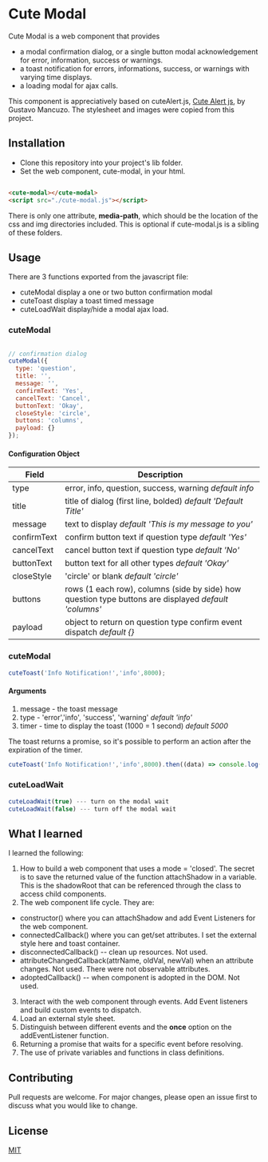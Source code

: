 # Cute Modal

Cute Modal is a web component that provides
- a modal confirmation dialog, or a single button modal acknowledgement for error, information, success or warnings.
- a toast notification for errors, informations, success, or warnings with varying time displays.
- a loading modal for ajax calls.

This component is appreciatively based on cuteAlert.js, [Cute Alert js](https://github.com/gustavosmanc/cute-alert), by Gustavo Mancuzo. The stylesheet and images were copied from this project.

## Installation

- Clone this repository into your project's lib folder.
- Set the web component, cute-modal, in your html.

``` html

<cute-modal></cute-modal>
<script src="./cute-modal.js"></script>
```

There is only one attribute, **media-path**, which should be the location of the css and img directories included. This is optional if cute-modal.js is a sibling of these folders.

## Usage

There are 3 functions exported from the javascript file:
- cuteModal display a one or two button confirmation modal
- cuteToast display a toast timed message
- cuteLoadWait display/hide a modal ajax load.

### cuteModal

```javascript

// confirmation dialog
cuteModal({
  type: 'question',
  title: '',
  message: '',
  confirmText: 'Yes',
  cancelText: 'Cancel',
  buttonText: 'Okay',  
  closeStyle: 'circle',
  buttons: 'columns',
  payload: {}
});
```
#### Configuration Object

| Field | Description |
| --------------- | ----------------------------------- |
| type | error, info, question, success, warning *default info* |
| title | title of dialog (first line, bolded) *default 'Default Title'* |
| message | text to display *default 'This is my message to you'* |
| confirmText | confirm button text if question type *default 'Yes'*|
| cancelText | cancel button text if question type *default 'No'* |
| buttonText | button text for all other types *default 'Okay'* |
| closeStyle | 'circle' or blank *default 'circle'* |
| buttons | rows (1 each row), columns (side by side) how question type buttons are displayed *default 'columns'* |
| payload | object to return on question type confirm event dispatch *default {}*|

### cuteModal

```javascript
cuteToast('Info Notification!','info',8000);
```
#### Arguments
1. message - the toast message
2. type - 'error','info', 'success', 'warning' *default 'info'*
3. timer - time to display the toast (1000 = 1 second) *default 5000*

The toast returns a promise, so it's possible to perform an action after the expiration of the timer.

```javascript
cuteToast('Info Notification!','info',8000).then((data) => console.log(data.message));
```

### cuteLoadWait
```javascript
cuteLoadWait(true) --- turn on the modal wait
cuteLoadWait(false) --- turn off the modal wait
```
## What I learned
I learned the following:
1. How to build a web component that uses a mode = 'closed'. The secret is to save the returned value of the function attachShadow in a variable. This is the shadowRoot that can be referenced through the class to access child components.
2. The web component life cycle. They are:
- constructor() where you can attachShadow and add Event Listeners for the web component.
- connectedCallback() where you can get/set attributes. I set the external style here and toast container.
- disconnectedCallback() -- clean up resources. Not used.
- attributeChangedCallback(attrName, oldVal, newVal) when an attribute changes. Not used. There were not observable attributes.
- adoptedCallback() -- when component is adopted in the DOM. Not used.
3. Interact with the web component through events. Add Event listeners and build custom events to dispatch.
4. Load an external style sheet.
5. Distinguish between different events and the **once** option on the addEventListener function.
6. Returning a promise that waits for a specific event before resolving.
7. The use of private variables and functions in class definitions.


## Contributing
Pull requests are welcome. For major changes, please open an issue first to discuss what you would like to change.

## License
[MIT](https://choosealicense.com/licenses/mit/)
